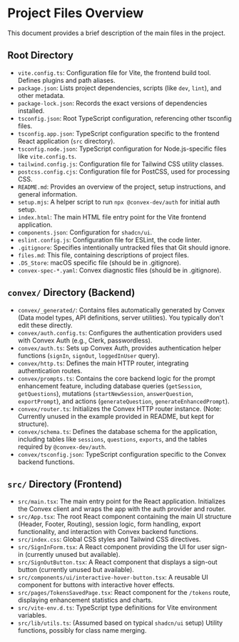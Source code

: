 # Project Files Overview

This document provides a brief description of the main files in the project.

## Root Directory

- `vite.config.ts`: Configuration file for Vite, the frontend build tool. Defines plugins and path aliases.
- `package.json`: Lists project dependencies, scripts (like `dev`, `lint`), and other metadata.
- `package-lock.json`: Records the exact versions of dependencies installed.
- `tsconfig.json`: Root TypeScript configuration, referencing other tsconfig files.
- `tsconfig.app.json`: TypeScript configuration specific to the frontend React application (`src` directory).
- `tsconfig.node.json`: TypeScript configuration for Node.js-specific files like `vite.config.ts`.
- `tailwind.config.js`: Configuration file for Tailwind CSS utility classes.
- `postcss.config.cjs`: Configuration file for PostCSS, used for processing CSS.
- `README.md`: Provides an overview of the project, setup instructions, and general information.
- `setup.mjs`: A helper script to run `npx @convex-dev/auth` for initial auth setup.
- `index.html`: The main HTML file entry point for the Vite frontend application.
- `components.json`: Configuration for `shadcn/ui`.
- `eslint.config.js`: Configuration file for ESLint, the code linter.
- `.gitignore`: Specifies intentionally untracked files that Git should ignore.
- `files.md`: This file, containing descriptions of project files.
- `.DS_Store`: macOS specific file (should be in .gitignore).
- `convex-spec-*.yaml`: Convex diagnostic files (should be in .gitignore).

## `convex/` Directory (Backend)

- `convex/_generated/`: Contains files automatically generated by Convex (Data model types, API definitions, server utilities). You typically don't edit these directly.
- `convex/auth.config.ts`: Configures the authentication providers used with Convex Auth (e.g., Clerk, passwordless).
- `convex/auth.ts`: Sets up Convex Auth, provides authentication helper functions (`signIn`, `signOut`, `loggedInUser` query).
- `convex/http.ts`: Defines the main HTTP router, integrating authentication routes.
- `convex/prompts.ts`: Contains the core backend logic for the prompt enhancement feature, including database queries (`getSession`, `getQuestions`), mutations (`startNewSession`, `answerQuestion`, `exportPrompt`), and actions (`generateQuestion`, `generateEnhancedPrompt`).
- `convex/router.ts`: Initializes the Convex HTTP router instance. (Note: Currently unused in the example provided in README, but kept for structure).
- `convex/schema.ts`: Defines the database schema for the application, including tables like `sessions`, `questions`, `exports`, and the tables required by `@convex-dev/auth`.
- `convex/tsconfig.json`: TypeScript configuration specific to the Convex backend functions.

## `src/` Directory (Frontend)

- `src/main.tsx`: The main entry point for the React application. Initializes the Convex client and wraps the app with the auth provider and router.
- `src/App.tsx`: The root React component containing the main UI structure (Header, Footer, Routing), session logic, form handling, export functionality, and interaction with Convex backend functions.
- `src/index.css`: Global CSS styles and Tailwind CSS directives.
- `src/SignInForm.tsx`: A React component providing the UI for user sign-in (currently unused but available).
- `src/SignOutButton.tsx`: A React component that displays a sign-out button (currently unused but available).
- `src/components/ui/interactive-hover-button.tsx`: A reusable UI component for buttons with interactive hover effects.
- `src/pages/TokensSavedPage.tsx`: React component for the `/tokens` route, displaying enhancement statistics and charts.
- `src/vite-env.d.ts`: TypeScript type definitions for Vite environment variables.
- `src/lib/utils.ts`: (Assumed based on typical `shadcn/ui` setup) Utility functions, possibly for class name merging.
